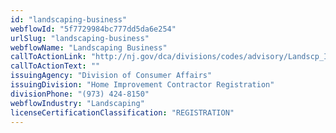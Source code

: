 ```yaml
---
id: "landscaping-business"
webflowId: "5f7729984bc777dd5da6e254"
urlSlug: "landscaping-business"
webflowName: "Landscaping Business"
callToActionLink: "http://nj.gov/dca/divisions/codes/advisory/Landscp_Irr_Cont.html"
callToActionText: ""
issuingAgency: "Division of Consumer Affairs"
issuingDivision: "Home Improvement Contractor Registration"
divisionPhone: "(973) 424-8150"
webflowIndustry: "Landscaping"
licenseCertificationClassification: "REGISTRATION"
---
```

